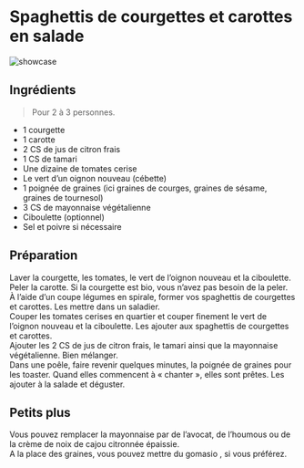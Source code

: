 # Spaghettis de courgettes et carottes en salade

![showcase](http://i2.wp.com/www.tastinggoodnaturally.com/wp-content/uploads/2015/08/spaghettis-courgettes-carottes.jpg)

## Ingrédients

> Pour 2 à 3 personnes.

* 1 courgette
* 1 carotte
* 2 CS de jus de citron frais
* 1 CS de tamari
* Une dizaine de tomates cerise
* Le vert d’un oignon nouveau (cébette)
* 1 poignée de graines (ici graines de courges, graines de sésame, graines de tournesol)
* 3 CS de mayonnaise végétalienne
* Ciboulette (optionnel)
* Sel et poivre si nécessaire

## Préparation

Laver la courgette, les tomates, le vert de l’oignon nouveau et la ciboulette. Peler la carotte. Si la courgette est bio, vous n’avez pas besoin de la peler.  
À l’aide d’un coupe légumes en spirale, former vos spaghettis de courgettes et carottes. Les mettre dans un saladier.  
Couper les tomates cerises en quartier et couper finement le vert de l’oignon nouveau et la ciboulette. Les ajouter aux spaghettis de courgettes et carottes.  
Ajouter les 2 CS de jus de citron frais, le tamari ainsi que la mayonnaise végétalienne. Bien mélanger.  
Dans une poêle, faire revenir quelques minutes, la poignée de graines pour les toaster. Quand elles commencent à « chanter », elles sont prêtes. Les ajouter à la salade et déguster.

## Petits plus

Vous pouvez remplacer la mayonnaise par de l’avocat, de l’houmous ou de la crème de noix de cajou citronnée épaissie.  
A la place des graines, vous pouvez mettre du gomasio , si vous préférez.
